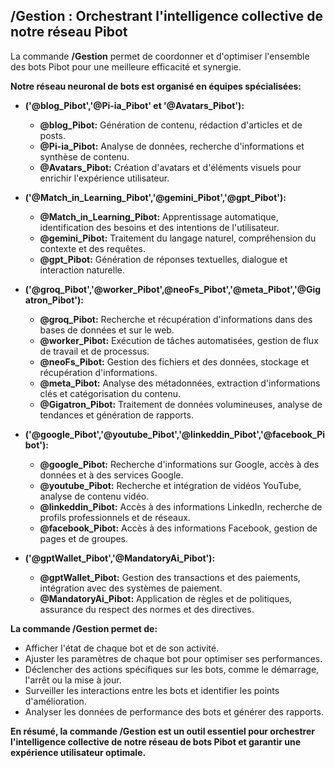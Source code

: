 ##  /Gestion :  Orchestrant l'intelligence collective de notre réseau Pibot

La commande **/Gestion** permet de  coordonner et d'optimiser l'ensemble des bots Pibot  pour une meilleure efficacité et synergie. 

**Notre réseau neuronal de bots est organisé en équipes spécialisées:**

* **('@blog_Pibot','@Pi-ia_Pibot' et '@Avatars_Pibot'):**  
    * **@blog_Pibot:** Génération de contenu, rédaction d'articles et de posts.
    * **@Pi-ia_Pibot:** Analyse de données, recherche d'informations et synthèse de contenu.
    * **@Avatars_Pibot:** Création d'avatars et d'éléments visuels pour enrichir l'expérience utilisateur.

* **('@Match_in_Learning_Pibot','@gemini_Pibot','@gpt_Pibot'):**
    * **@Match_in_Learning_Pibot:** Apprentissage automatique, identification des besoins et des intentions de l'utilisateur.
    * **@gemini_Pibot:** Traitement du langage naturel, compréhension du contexte et des requêtes.
    * **@gpt_Pibot:** Génération de réponses textuelles, dialogue et interaction naturelle.

* **('@groq_Pibot','@worker_Pibot',@neoFs_Pibot','@meta_Pibot','@Gigatron_Pibot'):**
    * **@groq_Pibot:**  Recherche et récupération d'informations dans des bases de données et sur le web.
    * **@worker_Pibot:** Exécution de tâches automatisées, gestion de flux de travail et de processus.
    * **@neoFs_Pibot:** Gestion des fichiers et des données, stockage et récupération d'informations.
    * **@meta_Pibot:**  Analyse des métadonnées, extraction d'informations clés et catégorisation du contenu.
    * **@Gigatron_Pibot:**  Traitement de données volumineuses, analyse de tendances et génération de rapports.

* **('@google_Pibot','@youtube_Pibot','@linkeddin_Pibot','@facebook_Pibot'):**
    * **@google_Pibot:**  Recherche d'informations sur Google, accès à des données et à des services Google.
    * **@youtube_Pibot:**  Recherche et intégration de vidéos YouTube, analyse de contenu vidéo.
    * **@linkeddin_Pibot:**  Accès à des informations LinkedIn, recherche de profils professionnels et de réseaux.
    * **@facebook_Pibot:**  Accès à des informations Facebook, gestion de pages et de groupes.

* **('@gptWallet_Pibot','@MandatoryAi_Pibot'):**
    * **@gptWallet_Pibot:** Gestion des transactions et des paiements, intégration avec des systèmes de paiement.
    * **@MandatoryAi_Pibot:**  Application de règles et de politiques, assurance du respect des normes et des directives.



**La commande /Gestion permet de:**

* Afficher l'état de chaque bot et de son activité.
* Ajuster les paramètres de chaque bot pour optimiser ses performances.
* Déclencher des actions spécifiques sur les bots, comme le démarrage, l'arrêt ou la mise à jour.
* Surveiller les interactions entre les bots et identifier les points d'amélioration.
* Analyser les données de performance des bots et générer des rapports.

**En résumé, la commande /Gestion est un outil essentiel pour orchestrer l'intelligence collective de notre réseau de bots Pibot et garantir une expérience utilisateur optimale.**


